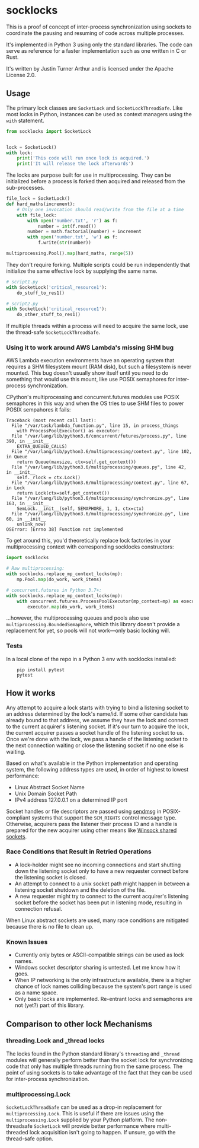 # socklocks
This is a proof of concept of inter-process synchronization using sockets to
coordinate the pausing and resuming of code across multiple processes.

It's implemented in Python 3 using only the standard libraries. The code can
serve as reference for a faster implementation such as one written in C or Rust.

It's written by Justin Turner Arthur and is licensed under the Apache License
2.0.

## Usage
The primary lock classes are `SocketLock` and `SocketLockThreadSafe`. Like most
locks in Python, instances can be used as context managers using the `with`
statement.

```python
from socklocks import SocketLock


lock = SocketLock()
with lock:
    print('This code will run once lock is acquired.')
    print('It will release the lock afterwards')
```

The locks are purpose built for use in multiprocessing. They can be initialized
before a process is forked then acquired and released from the sub-processes.
```python
file_lock = SocketLock()
def hard_maths(increment):
    # Only one invocation should read/write from the file at a time
    with file_lock:
        with open('number.txt', 'r') as f:
            number = int(f.read())
        number = math.factorial(number) + increment
        with open('number.txt', 'w') as f:
            f.write(str(number))

multiprocessing.Pool().map(hard_maths, range(5))
```

They don't require forking. Multiple scripts could be run
independently that initialize the same effective lock by supplying the same
name.
```python
# script1.py
with SocketLock('critical_resource1'):
    do_stuff_to_res1()
```
```python
# script2.py
with SocketLock('critical_resource1'):
    do_other_stuff_to_res1()
```

If multiple threads within a process will need to acquire the same lock, use
the thread-safe `SocketLockThreadSafe`.

### Using it to work around AWS Lambda's missing SHM bug
AWS Lambda execution environments have an operating system that requires a SHM
filesystem mount (RAM disk), but such a filesystem is never mounted. This bug
doesn't usually show itself until you need to do something that would use this
mount, like use POSIX semaphores for inter-process synchronization.

CPython's multiprocessing and concurrent.futures modules use POSIX semaphores in
this way and when the OS tries to use SHM files to power POSIX sempahores it
fails:
```python-traceback
Traceback (most recent call last):
  File "/var/task/lambda_function.py", line 15, in process_things
    with ProcessPoolExecutor() as executor:
  File "/var/lang/lib/python3.6/concurrent/futures/process.py", line 390, in __init__
    EXTRA_QUEUED_CALLS)
  File "/var/lang/lib/python3.6/multiprocessing/context.py", line 102, in Queue
    return Queue(maxsize, ctx=self.get_context())
  File "/var/lang/lib/python3.6/multiprocessing/queues.py", line 42, in __init__
    self._rlock = ctx.Lock()
  File "/var/lang/lib/python3.6/multiprocessing/context.py", line 67, in Lock
    return Lock(ctx=self.get_context())
  File "/var/lang/lib/python3.6/multiprocessing/synchronize.py", line 163, in __init__
    SemLock.__init__(self, SEMAPHORE, 1, 1, ctx=ctx)
  File "/var/lang/lib/python3.6/multiprocessing/synchronize.py", line 60, in __init__
    unlink_now)
OSError: [Errno 38] Function not implemented
```

To get around this, you'd theoretically replace lock factories in your
multiprocessing context with corresponding socklocks constructors:
```python
import socklocks

# Raw multiprocessing:
with socklocks.replace_mp_context_locks(mp):
    mp.Pool.map(do_work, work_items)

# concurrent.futures in Python 3.7+:
with socklocks.replace_mp_context_locks(mp):
    with concurrent.futures.ProcessPoolExecutor(mp_context=mp) as executor:
        executor.map(do_work, work_items)
```
…however, the multiprocessing queues and pools also use
`multiprocessing.BoundedSemaphore`, which this library doesn't provide a
replacement for yet, so pools will not work—only basic locking will.

### Tests
In a local clone of the repo in a Python 3 env with socklocks installed:

        pip install pytest
        pytest

## How it works
Any attempt to acquire a lock starts with trying to bind a listening socket
to an address determined by the lock's name/id. If some other candidate has
already bound to that address, we assume they have the lock and connect to the
current acquirer's listening socket. If it's our turn to acquire the lock, the
current acquirer passes a socket handle of the listening socket to us. Once
we're done with the lock, we pass a handle of the listening socket to the next
connection waiting or close the listening socket if no one else is waiting.

Based on what's available in the Python implementation and operating system, the
following address types are used, in order of highest to lowest performance:
* Linux Abstract Socket Name
* Unix Domain Socket Path
* IPv4 address 127.0.0.1 on a determined IP port

Socket handles or file descriptors are passed using
[sendmsg](http://pubs.opengroup.org/onlinepubs/9699919799/functions/sendmsg.html)
in POSIX-compliant systems that support the `SCM_RIGHTS` control message type.
Otherwise, acquirers pass the listener their process ID and a handle is prepared
for the new acquirer using other means like
[Winsock shared sockets](https://docs.microsoft.com/en-us/windows/desktop/winsock/shared-sockets-2).

### Race Conditions that Result in Retried Operations
* A lock-holder might see no incoming connections and start shutting down the
listening socket only to have a new requester connect before the listening
socket is closed.
* An attempt to connect to a unix socket path might happen in between a
listening socket shutdown and the deletion of the file.
* A new requester might try to connect to the current acquirer's listening
socket before the socket has been put in listening mode, resulting in
connection refusal.

When Linux abstract sockets are used, many race conditions are mitigated
because there is no file to clean up. 

### Known Issues
* Currently only bytes or ASCII-compatible strings can be used as lock names.
* Windows socket descriptor sharing is untested. Let me know how it goes.
* When IP networking is the only infrastructure available, there is a higher
chance of lock names colliding because the system's port range is used
as a name space.
* Only basic locks are implemented. Re-entrant locks and semaphores are not
(yet?) part of this library.

## Comparison to other lock Mechanisms
### threading.Lock and _thread locks
The locks found in the Python standard library's `threading` and `_thread`
modules will generally perform better than the socket lock for synchronizing
code that only has multiple threads running from the same process. The point of
using sockets is to take advantage of the fact that they can be used for
inter-process synchronization.

### multiprocessing.Lock
`SocketLockThreadSafe` can be used as a drop-in replacement for
`multiprocessing.Lock`. This is useful if there are issues using the
`multiprocessing.Lock` supplied by your Python platform. The non-threadsafe
`SocketLock` will provide better performance where multi-threaded lock
acquisition isn't going to happen. If unsure, go with the thread-safe option.
